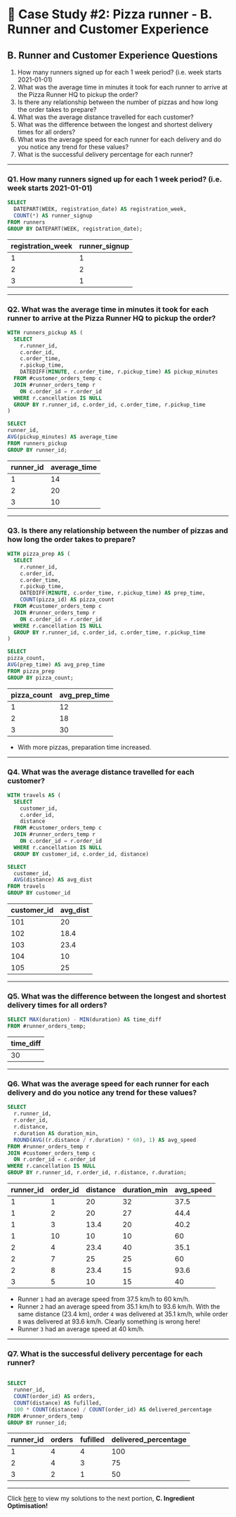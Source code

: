 # :pizza: Case Study #2: Pizza runner - B. Runner and Customer Experience

## B. Runner and Customer Experience Questions

1. How many runners signed up for each 1 week period? (i.e. week starts 2021-01-01)
2. What was the average time in minutes it took for each runner to arrive at the Pizza Runner HQ to pickup the order?
3. Is there any relationship between the number of pizzas and how long the order takes to prepare?
4. What was the average distance travelled for each customer?
5. What was the difference between the longest and shortest delivery times for all orders?
6. What was the average speed for each runner for each delivery and do you notice any trend for these values?
7. What is the successful delivery percentage for each runner?

***

### Q1.  How many runners signed up for each 1 week period? (i.e. week starts 2021-01-01)

````sql
SELECT
  DATEPART(WEEK, registration_date) AS registration_week,
  COUNT(*) AS runner_signup
FROM runners
GROUP BY DATEPART(WEEK, registration_date);
````

| registration_week | runner_signup |
| ----------------- | ------------- |
| 1                 | 1             |
| 2                 | 2             |
| 3                 | 1             |

***

### Q2. What was the average time in minutes it took for each runner to arrive at the Pizza Runner HQ to pickup the order?

````sql
WITH runners_pickup AS (
  SELECT
    r.runner_id,
    c.order_id, 
    c.order_time, 
    r.pickup_time, 
    DATEDIFF(MINUTE, c.order_time, r.pickup_time) AS pickup_minutes
  FROM #customer_orders_temp c 
  JOIN #runner_orders_temp r 
    ON c.order_id = r.order_id 
  WHERE r.cancellation IS NULL
  GROUP BY r.runner_id, c.order_id, c.order_time, r.pickup_time
)

SELECT 
runner_id,
AVG(pickup_minutes) AS average_time
FROM runners_pickup
GROUP BY runner_id;
````

| runner_id | average_time  |
| --------- | ------------- |
| 1         | 14            |
| 2         | 20            |
| 3         | 10            |

***

### Q3. Is there any relationship between the number of pizzas and how long the order takes to prepare?

````sql
WITH pizza_prep AS (
  SELECT
    r.runner_id,
    c.order_id, 
    c.order_time, 
    r.pickup_time, 
    DATEDIFF(MINUTE, c.order_time, r.pickup_time) AS prep_time,
    COUNT(pizza_id) AS pizza_count
  FROM #customer_orders_temp c 
  JOIN #runner_orders_temp r 
    ON c.order_id = r.order_id 
  WHERE r.cancellation IS NULL
  GROUP BY r.runner_id, c.order_id, c.order_time, r.pickup_time
)

SELECT 
pizza_count,
AVG(prep_time) AS avg_prep_time
FROM pizza_prep
GROUP BY pizza_count;
````

| pizza_count | avg_prep_time  |
| ----------- | -------------- |
| 1           | 12             |
| 2           | 18             |
| 3           | 30             |

- With more pizzas, preparation time increased.

***

### Q4. What was the average distance travelled for each customer?

````sql
WITH travels AS (
  SELECT
    customer_id,
    c.order_id,
    distance
  FROM #customer_orders_temp c 
  JOIN #runner_orders_temp r 
    ON c.order_id = r.order_id 
  WHERE r.cancellation IS NULL
  GROUP BY customer_id, c.order_id, distance)

SELECT 
  customer_id,
  AVG(distance) AS avg_dist
FROM travels
GROUP BY customer_id
````

| customer_id | avg_dist |
| ----------- | -------- |
| 101         | 20       |
| 102         | 18.4     |
| 103         | 23.4     |
| 104         | 10       |
| 105         | 25       |

***

### Q5. What was the difference between the longest and shortest delivery times for all orders?

````sql
SELECT MAX(duration) - MIN(duration) AS time_diff
FROM #runner_orders_temp;
````
|time_diff|
| ------- |
| 30      |

***

### Q6. What was the average speed for each runner for each delivery and do you notice any trend for these values?

````sql
SELECT 
  r.runner_id,
  r.order_id,
  r.distance,
  r.duration AS duration_min,
  ROUND(AVG((r.distance / r.duration) * 60), 1) AS avg_speed
FROM #runner_orders_temp r
JOIN #customer_orders_temp c
  ON r.order_id = c.order_id
WHERE r.cancellation IS NULL
GROUP BY r.runner_id, r.order_id, r.distance, r.duration;
````
| runner_id | order_id | distance | duration_min | avg_speed  |
|-----------|----------|----------|--------------|------------|
| 1         | 1        | 20       | 32           | 37.5       |
| 1         | 2        | 20       | 27           | 44.4       |
| 1         | 3        | 13.4     | 20           | 40.2       |
| 1         | 10       | 10       | 10           | 60         |
| 2         | 4        | 23.4     | 40           | 35.1       |
| 2         | 7        | 25       | 25           | 60         |
| 2         | 8        | 23.4     | 15           | 93.6       |
| 3         | 5        | 10       | 15           | 40         |

- Runner `1` had an average speed from 37.5 km/h to 60 km/h.
- Runner `2` had an average speed from 35.1 km/h to 93.6 km/h. With the same distance (23.4 km), order ```4``` was delivered at 35.1 km/h, while order ```8``` was delivered at 93.6 km/h. Clearly something is wrong here!
- Runner `3` had an average speed at 40 km/h.

***

### Q7. What is the successful delivery percentage for each runner?

````sql

SELECT
  runner_id,
  COUNT(order_id) AS orders,
  COUNT(distance) AS fufilled,
  100 * COUNT(distance) / COUNT(order_id) AS delivered_percentage
FROM #runner_orders_temp
GROUP BY runner_id;
````

| runner_id | orders | fufilled | delivered_percentage  |
| --------- | ------ | -------- | --------------------- |
| 1         | 4      | 4        | 100                   |
| 2         | 4      | 3        | 75                    |
| 3         | 2      | 1        | 50                    |

***

Click [here](https://github.com/tseyongg/Tse_Yong_SQL_Projects/blob/main/Project%20%232%20-%20Pizza%20Runner/Solutions/C.%20Ingredient%20Optimisation.md) to view my solutions to the next portion, **C. Ingredient Optimisation!**
